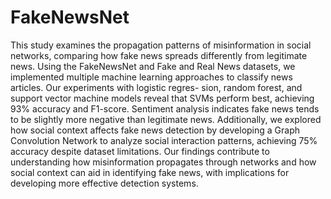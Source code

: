 ﻿# FakeNewsNet
This study examines the propagation patterns of misinformation in social networks,
comparing how fake news spreads differently from legitimate news. Using the
FakeNewsNet and Fake and Real News datasets, we implemented multiple machine
learning approaches to classify news articles. Our experiments with logistic regres-
sion, random forest, and support vector machine models reveal that SVMs perform
best, achieving 93% accuracy and F1-score. Sentiment analysis indicates fake news
tends to be slightly more negative than legitimate news. Additionally, we explored
how social context affects fake news detection by developing a Graph Convolution
Network to analyze social interaction patterns, achieving 75% accuracy despite
dataset limitations. Our findings contribute to understanding how misinformation
propagates through networks and how social context can aid in identifying fake
news, with implications for developing more effective detection systems.
